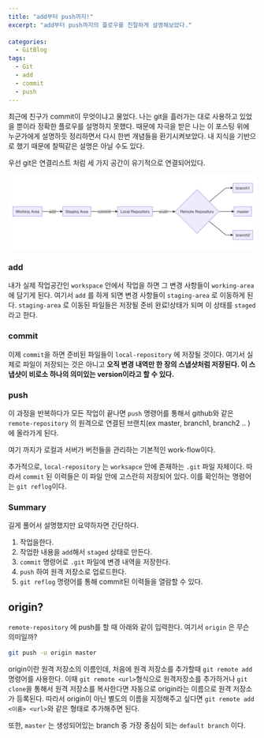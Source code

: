 ```yaml
---
title: "add부터 push까지!"
excerpt: "add부터 push까지의 플로우를 친절하게 설명해보았다."

categories:
  - GitBlog
tags:
  - Git
  - add
  - commit
  - push
---  
```

최근에 친구가 commit이 무엇이냐고 물었다. 나는 git을 흘러가는 대로 사용하고 있었을 뿐이라 정확한 플로우를 설명하지 못했다. 때문에 자극을 받은 나는 이 포스팅 위에 누군가에게 설명하듯 정리하면서 다시 한번 개념들을 환기시켜보았다. 내 지식을 기반으로 했기 때문에 찰떡같은 설명은 아닐 수도 있다.


우선 git은 연결리스트 처럼 세 가지 공간이 유기적으로 연결되어있다.

![2020-10-23-flowChart](https://raw.githubusercontent.com/heoseongh/heoseongh.github.io/main/assets/images/git/2020-10-23-flowChart.png)

### add

내가 실제 작업공간인 `workspace` 안에서 작업을 하면 그 변경 사항들이 `working-area` 에 담기게 된다. 여기서 `add` 를 하게 되면 변경 사항들이 `staging-area` 로 이동하게 된다. `staging-area` 로 이동된 파일들은 저장될 준비 완료!상태가 되며 이 상태를 `staged` 라고 한다. 

### commit

이제 `commit`을 하면 준비된 파일들이 `local-repository` 에 저장될 것이다. 여기서 실제로 파일이 저장되는 것은 아니고 **오직 변경 내역만 한 장의 스냅샷처럼 저장된다. 이 스냅샷이 비로소 하나의 의미있는 version이라고 할 수 있다.** 

### push

이 과정을 반복하다가 모든 작업이 끝나면 `push` 명령어를 통해서 github와 같은 `remote-repository` 의 원격으로 연결된 브랜치(ex master, branch1, branch2 .. )에 올라가게 된다.

여기 까지가 로컬과 서버가 버전들을 관리하는 기본적인 work-flow이다.

추가적으로, `local-repository` 는 `worksapce` 안에 존재하는 `.git` 파일 자체이다. 따라서 `commit` 된 이력들은 이 파일 안에 고스란히 저장되어 있다. 이를 확인하는 명령어는 `git reflog`이다.

### Summary

길게 풀어서 설명했지만 요약하자면 간단하다.

1. 작업을한다.
2. 작업한 내용을 `add`해서 `staged` 상태로 만든다.
3. `commit` 명령어로 `.git` 파일에 변경 내역을 저장한다.
4. `push` 하여 원격 저장소로 업로드한다.
5. `git reflog` 명령어를 통해 commit된 이력들을 열람할 수 있다.



## origin?

`remote-repository` 에 push를 할 때 아래와 같이 입력한다. 여기서 `origin` 은 무슨 의미일까?

```bash
git push -u origin master
```

origin이란 원격 저장소의 이름인데, 처음에 원격 저장소를 추가할때 `git remote add` 명령어를 사용한다. 이때 `git remote <url>`형식으로 원격저장소를 추가하거나 `git clone`을 통해서 원격 저장소를 복사한다면 자동으로 origin라는 이름으로 원격 저장소가 등록된다. 따라서 origin이 아닌 별도의 이름을 지정해주고 싶다면 `git remote add <이름> <url>`와 같은 형태로 추가해주면 된다.

또한, `master` 는 생성되어있는 branch 중 가장 중심이 되는 `default branch` 이다.